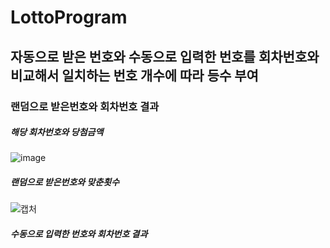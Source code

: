 LottoProgram
============
자동으로 받은 번호와 수동으로 입력한 번호를 회차번호와 비교해서 일치하는 번호 개수에 따라 등수 부여
--------------------------------------------------------------------------------------------------
### 랜덤으로 받은번호와 회차번호 결과 

##### 해당 회차번호와 당첨금액
![image](https://user-images.githubusercontent.com/62640249/86736523-91023d00-c06e-11ea-9fc0-a0db80535974.png)

##### 랜덤으로 받은번호와 맞춘횟수
![캡처](https://user-images.githubusercontent.com/62640249/86736210-4ed8fb80-c06e-11ea-9515-a7ce67314bb6.PNG)

##### 수동으로 입력한 번호와 회차번호 결과
